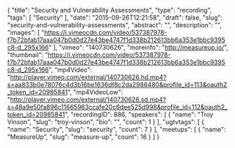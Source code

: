 {
  "title": "Security and Vulnerability Assessments",
  "type": "recording",
  "tags": [
    "Security"
  ],
  "date": "2015-09-26T12:21:58",
  "draft": false,
  "slug": "security-and-vulnerability-assessments",
  "abstract": "",
  "description": "",
  "images": [
    "https://i.vimeocdn.com/video/537387978-f7b72bfab17aaa047b0d0d27e43be4747f1d338b212613bb6a353e1bbc9395c8-d_295x166"
  ],
  "vimeo": "140730626",
  "moreinfo": "http://measureup.io/",
  "thumbnail": "https://i.vimeocdn.com/video/537387978-f7b72bfab17aaa047b0d0d27e43be4747f1d338b212613bb6a353e1bbc9395c8-d_295x166",
  "mp4Video": "http://player.vimeo.com/external/140730626.hd.mp4?s=aa833b0e78076c4d3b16be1636df8c2da2986480&profile_id=113&oauth2_token_id=20985841",
  "mp4VideoLow": "http://player.vimeo.com/external/140730626.sd.mp4?s=48a9e50fa896c11665963ccafe20c6dee525d998&profile_id=112&oauth2_token_id=20985841",
  "recordingID": 886,
  "speakers": [
    {
      "name": "Troy Vinson",
      "slug": "troy-vinson",
      "bio": "",
      "count": 1
    }
  ],
  "ugtvtags": [
    {
      "name": "Security",
      "slug": "security",
      "count": 7
    }
  ],
  "meetups": [
    {
      "name": "MeasureUp",
      "slug": "measure-up",
      "count": 16
    }
  ]
}